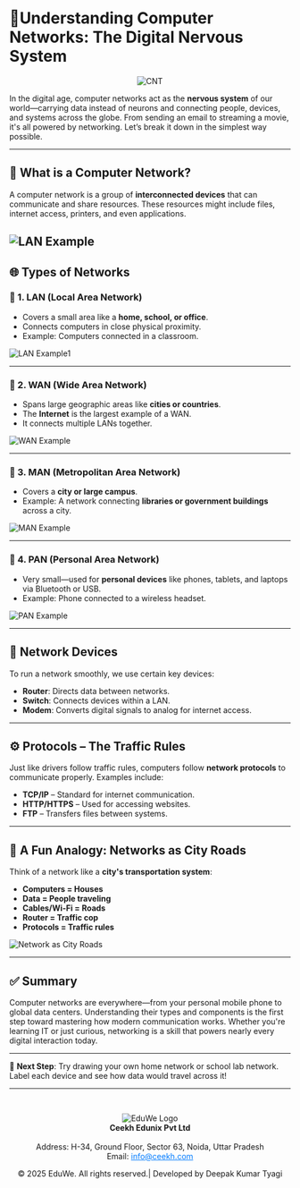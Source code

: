 # 🧠**Understanding Computer Networks: The Digital Nervous System**

<div style="text-align: center; padding-top: 00px;">
  <img src="/media/blog87.png" alt="CNT" style="max-width: 150px; height: auto;"/>
</div>

In the digital age, computer networks act as the **nervous system** of our world—carrying data instead of neurons and connecting people, devices, and systems across the globe. From sending an email to streaming a movie, it's all powered by networking. Let’s break it down in the simplest way possible.

---

## 📡 What is a Computer Network?

A computer network is a group of **interconnected devices** that can communicate and share resources. These resources might include files, internet access, printers, and even applications.

![LAN Example](/media/blog81.png)
---

## 🌐 Types of Networks

### 🔹 1. LAN (Local Area Network)

- Covers a small area like a **home, school, or office**.
- Connects computers in close physical proximity.
- Example: Computers connected in a classroom.

![LAN Example1](/media/blog82.png)

---
### 🔹 2. WAN (Wide Area Network)

- Spans large geographic areas like **cities or countries**.
- The **Internet** is the largest example of a WAN.
- It connects multiple LANs together.

![WAN Example](/media/blog83.png)

---

### 🔹 3. MAN (Metropolitan Area Network)

- Covers a **city or large campus**.
- Example: A network connecting **libraries or government buildings** across a city.

![MAN Example](/media/blog84.png)

---

### 🔹 4. PAN (Personal Area Network)

- Very small—used for **personal devices** like phones, tablets, and laptops via Bluetooth or USB.
- Example: Phone connected to a wireless headset.

![PAN Example](/media/blog85.png)

---

## 🚦 Network Devices

To run a network smoothly, we use certain key devices:

- **Router**: Directs data between networks.
- **Switch**: Connects devices within a LAN.
- **Modem**: Converts digital signals to analog for internet access.

---

## ⚙️ Protocols – The Traffic Rules

Just like drivers follow traffic rules, computers follow **network protocols** to communicate properly. Examples include:

- **TCP/IP** – Standard for internet communication.
- **HTTP/HTTPS** – Used for accessing websites.
- **FTP** – Transfers files between systems.

---

## 🤹 A Fun Analogy: Networks as City Roads

Think of a network like a **city's transportation system**:

- **Computers = Houses**  
- **Data = People traveling**  
- **Cables/Wi-Fi = Roads**  
- **Router = Traffic cop**  
- **Protocols = Traffic rules**  

![Network as City Roads](/media/blog86.png)

---

## ✅ Summary

Computer networks are everywhere—from your personal mobile phone to global data centers. Understanding their types and components is the first step toward mastering how modern communication works. Whether you're learning IT or just curious, networking is a skill that powers nearly every digital interaction today.

---

🧠 **Next Step**: Try drawing your own home network or school lab network. Label each device and see how data would travel across it!

---
<div style="text-align: center; padding-top: 30px;">
  <img src="/images/logo.png" alt="EduWe Logo" style="max-width: 150px; height: auto;"/>
  
  <center><strong>Ceekh Edunix Pvt Ltd</strong></center><br>
    Address: H-34, Ground Floor, Sector 63, Noida, Uttar Pradesh<br>
    Email: <a href="mailto:info@ceekh.com" style="color: #007bff;">info@ceekh.com</a>
  </p>
  <p style="font-size: 14px; color: #555;"><center>© 2025 EduWe. All rights reserved.| Developed by Deepak Kumar Tyagi </center></p>
</div>